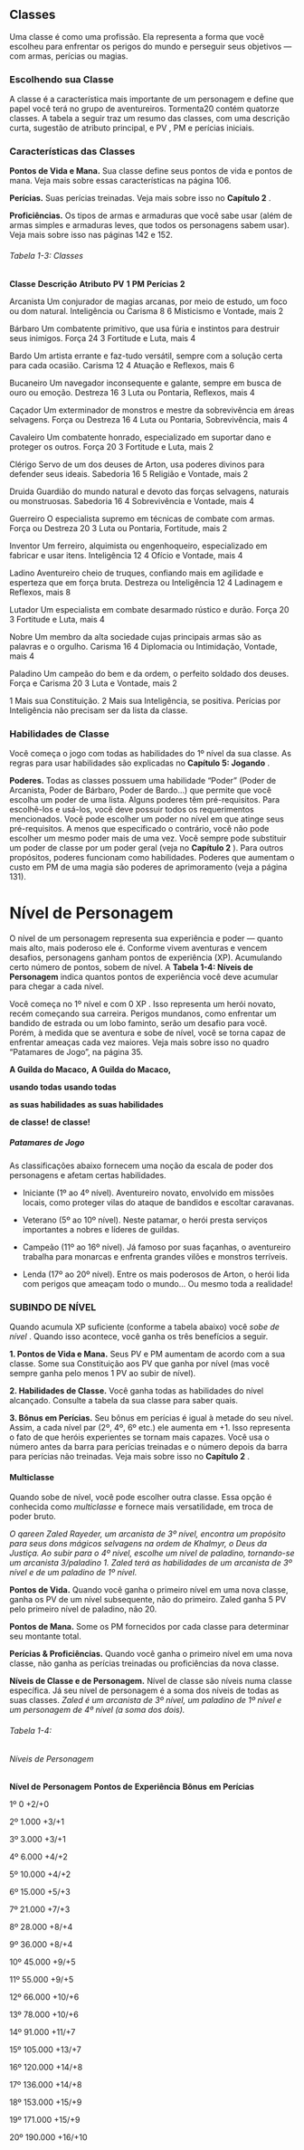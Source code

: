 
## Classes

Uma classe é como uma profissão. Ela representa
a forma que você escolheu para enfrentar os perigos
do mundo e perseguir seus objetivos — com armas,
perícias ou magias.
### Escolhendo sua Classe

A classe é a característica mais importante de um
personagem e define que papel você terá no grupo
de aventureiros. Tormenta20 contém quatorze
classes. A tabela a seguir traz um resumo das classes, com uma descrição curta, sugestão de atributo
principal, e PV , PM e perícias iniciais.

### Características das Classes

**Pontos de Vida e Mana.** Sua classe define
seus pontos de vida e pontos de mana. Veja mais
sobre essas características na página 106.

**Perícias.** Suas perícias treinadas. Veja mais
sobre isso no **Capítulo 2** .

**Proficiências.** Os tipos de armas e armaduras que você sabe usar (além de armas simples e
armaduras leves, que todos os personagens sabem
usar). Veja mais sobre isso nas páginas 142 e 152.

###### Tabela 1-3: Classes

**Classe** **Descrição** **Atributo** **PV** **1** **PM** **Perícias** **2**

Arcanista
Um conjurador de magias arcanas, por
meio de estudo, um foco ou dom natural.
Inteligência
ou Carisma
8 6
Misticismo e
Vontade, mais 2

Bárbaro
Um combatente primitivo, que usa fúria
e instintos para destruir seus inimigos.
Força 24 3
Fortitude e Luta,
mais 4

Bardo
Um artista errante e faz-tudo versátil, sempre
com a solução certa para cada ocasião.
Carisma 12 4
Atuação e
Reflexos, mais 6

Bucaneiro
Um navegador inconsequente e galante,
sempre em busca de ouro ou emoção.
Destreza 16 3
Luta ou Pontaria,
Reflexos, mais 4

Caçador
Um exterminador de monstros e mestre
da sobrevivência em áreas selvagens.
Força ou
Destreza
16 4
Luta ou Pontaria,
Sobrevivência, mais 4

Cavaleiro
Um combatente honrado, especializado
em suportar dano e proteger os outros.
Força 20 3
Fortitude e Luta,
mais 2

Clérigo
Servo de um dos deuses de Arton, usa
poderes divinos para defender seus ideais.
Sabedoria 16 5
Religião e Vontade,
mais 2

Druida
Guardião do mundo natural e devoto das
forças selvagens, naturais ou monstruosas.
Sabedoria 16 4
Sobrevivência e
Vontade, mais 4

Guerreiro
O especialista supremo em
técnicas de combate com armas.
Força ou
Destreza
20 3
Luta ou Pontaria,
Fortitude, mais 2

Inventor
Um ferreiro, alquimista ou engenhoqueiro,
especializado em fabricar e usar itens.
Inteligência 12 4
Ofício e Vontade,
mais 4

Ladino
Aventureiro cheio de truques, confiando mais
em agilidade e esperteza que em força bruta.
Destreza ou
Inteligência
12 4
Ladinagem e Reflexos,
mais 8

Lutador
Um especialista em combate
desarmado rústico e durão.
Força 20 3
Fortitude e Luta,
mais 4

Nobre
Um membro da alta sociedade cujas
principais armas são as palavras e o orgulho.
Carisma 16 4
Diplomacia ou Intimidação, Vontade, mais 4

Paladino
Um campeão do bem e da ordem,
o perfeito soldado dos deuses.
Força e
Carisma
20 3
Luta e Vontade,
mais 2

1 Mais sua Constituição. 2 Mais sua Inteligência, se positiva. Perícias por Inteligência não precisam ser da lista da classe.
### Habilidades de Classe

Você começa o jogo com todas as habilidades
do 1º nível da sua classe. As regras para usar habilidades são explicadas no **Capítulo 5: Jogando** .

**Poderes.** Todas as classes possuem uma
habilidade “Poder” (Poder de Arcanista, Poder de
Bárbaro, Poder de Bardo...) que permite que você
escolha um poder de uma lista. Alguns poderes
têm pré-requisitos. Para escolhê-los e usá-los, você
deve possuir todos os requerimentos mencionados.
Você pode escolher um poder no nível em que atinge seus pré-requisitos. A menos que especificado
o contrário, você não pode escolher um mesmo
poder mais de uma vez. Você sempre pode substituir um poder de classe por um poder geral (veja
no **Capítulo 2** ). Para outros propósitos, poderes
funcionam como habilidades. Poderes que aumentam o custo em PM de uma magia são poderes de
aprimoramento (veja a página 131).

# Nível de Personagem

O nível de um personagem representa sua experiência e poder — quanto mais alto, mais poderoso
ele é. Conforme vivem aventuras e vencem desafios,
personagens ganham pontos de experiência (XP).
Acumulando certo número de pontos, sobem de
nível. A **Tabela 1-4: Níveis de Personagem**
indica quantos pontos de experiência você deve
acumular para chegar a cada nível.

Você começa no 1º nível e com 0 XP
. Isso representa um herói novato, recém começando sua carreira. Perigos mundanos, como enfrentar um bandido
de estrada ou um lobo faminto, serão um desafio
para você. Porém, à medida que se aventura e sobe
de nível, você se torna capaz de enfrentar ameaças
cada vez maiores. Veja mais sobre isso no quadro
“Patamares de Jogo”, na página 35.

**A Guilda do Macaco,** **A Guilda do Macaco,**

**usando todas** **usando todas**

**as suas habilidades** **as suas habilidades**

**de classe!** **de classe!**
##### Patamares de Jogo

As classificações abaixo fornecem uma
noção da escala de poder dos personagens
e afetam certas habilidades.

- Iniciante (1º ao 4º nível). 
Aventureiro novato, envolvido em missões
locais, como proteger vilas do ataque de
bandidos e escoltar caravanas.

- Veterano (5º ao 10º nível). Neste
patamar, o herói presta serviços importantes
a nobres e líderes de guildas.

- Campeão (11º ao 16º nível). Já
famoso por suas façanhas, o aventureiro
trabalha para monarcas e enfrenta grandes
vilões e monstros terríveis.

- Lenda (17º ao 20º nível). Entre os
mais poderosos de Arton, o herói lida com
perigos que ameaçam todo o mundo... Ou
mesmo toda a realidade!

### SUBINDO DE NÍVEL

Quando acumula XP suficiente (conforme a tabela abaixo) você _sobe de nível_ . Quando isso acontece,
você ganha os três benefícios a seguir.

**1. Pontos de Vida e Mana.** Seus PV e PM
aumentam de acordo com a sua classe. Some sua
Constituição aos PV que ganha por nível (mas você
sempre ganha pelo menos 1 PV ao subir de nível).

**2. Habilidades de Classe.** Você ganha todas
as habilidades do nível alcançado. Consulte a tabela
da sua classe para saber quais.

**3. Bônus em Perícias.** Seu bônus em perícias
é igual à metade do seu nível. Assim, a cada nível par
(2º, 4º, 6º etc.) ele aumenta em +1. Isso representa o
fato de que heróis experientes se tornam mais capazes. Você usa o número antes da barra para perícias
treinadas e o número depois da barra para perícias
não treinadas. Veja mais sobre isso no **Capítulo 2** .

#### Multiclasse

Quando sobe de nível, você pode escolher outra
classe. Essa opção é conhecida como _multiclasse_ e
fornece mais versatilidade, em troca de poder bruto.

_O qareen Zaled Rayeder, um arcanista de 3º nível,_
_encontra um propósito para seus dons mágicos selvagens na_
_ordem de Khalmyr, o Deus da Justiça. Ao subir para o 4º nível, escolhe um nível de paladino, tornando-se um arcanista_
_3/paladino 1. Zaled terá as habilidades de um arcanista de_
_3º nível e de um paladino de 1º nível._

**Pontos de Vida.** Quando você ganha o primeiro nível em uma nova classe, ganha os PV de um
nível subsequente, não do primeiro. Zaled ganha 5
PV pelo primeiro nível de paladino, não 20.

**Pontos de Mana.** Some os PM fornecidos por
cada classe para determinar seu montante total.

**Perícias & Proficiências.** Quando você ganha o primeiro nível em uma nova classe, não ganha
as perícias treinadas ou proficiências da nova classe.

**Níveis de Classe e de Personagem.** Nível
de classe são níveis numa classe específica. Já seu
nível de personagem é a soma dos níveis de todas as
suas classes. _Zaled é um arcanista de 3º nível, um paladino_
_de 1º nível e um personagem de 4º nível (a soma dos dois)._

###### Tabela 1-4:
###### Níveis de Personagem

**Nível de**
**Personagem**
**Pontos de**
**Experiência**
**Bônus**
**em Perícias**

1º 0 +2/+0

2º 1.000 +3/+1

3º 3.000 +3/+1

4º 6.000 +4/+2

5º 10.000 +4/+2

6º 15.000 +5/+3

7º 21.000 +7/+3

8º 28.000 +8/+4

9º 36.000 +8/+4

10º 45.000 +9/+5

11º 55.000 +9/+5

12º 66.000 +10/+6

13º 78.000 +10/+6

14º 91.000 +11/+7

15º 105.000 +13/+7

16º 120.000 +14/+8

17º 136.000 +14/+8

18º 153.000 +15/+9

19º 171.000 +15/+9

20º 190.000 +16/+10
